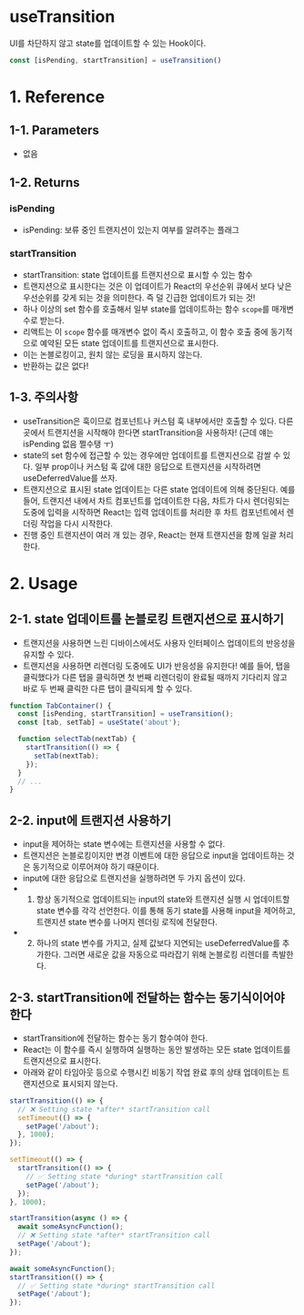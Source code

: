 # useTransition
UI를 차단하지 않고 state를 업데이트할 수 있는 Hook이다.

```js
const [isPending, startTransition] = useTransition()
```

# 1. Reference
## 1-1. Parameters
- 없음

## 1-2. Returns
### isPending
- isPending: 보류 중인 트랜지션이 있는지 여부를 알려주는 플래그

### startTransition
- startTransition: state 업데이트를 트랜지션으로 표시할 수 있는 함수
- 트랜지션으로 표시한다는 것은 이 업데이트가 React의 우선순위 큐에서 보다 낮은 우선순위를 갖게 되는 것을 의미한다. 즉 덜 긴급한 업데이트가 되는 것!
- 하나 이상의 set 함수를 호출해서 일부 state를 업데이트하는 함수 `scope`를 매개변수로 받는다.
- 리액트는 이 `scope` 함수를 매개변수 없이 즉시 호출하고, 이 함수 호출 중에 동기적으로 예약된 모든 state 업데이트를 트랜지션으로 표시한다.
- 이는 논블로킹이고, 원치 않는 로딩을 표시하지 않는다.
- 반환하는 값은 없다!

## 1-3. 주의사항
- useTransition은 훅이므로 컴포넌트나 커스텀 훅 내부에서만 호출할 수 있다. 다른 곳에서 트랜지션을 시작해야 한다면 startTransition을 사용하자! (근데 얘는 isPending 없음 쩔수탱 ㅜ)
- state의 set 함수에 접근할 수 있는 경우에만 업데이트를 트랜지션으로 감쌀 수 있다. 일부 prop이나 커스텀 훅 값에 대한 응답으로 트랜지션을 시작하려면 useDeferredValue를 쓰자.
- 트랜지션으로 표시된 state 업데이트는 다른 state 업데이트에 의해 중단된다. 예를 들어, 트랜지션 내에서 차트 컴포넌트를 업데이트한 다음, 차트가 다시 렌더링되는 도중에 입력을 시작하면 React는 입력 업데이트를 처리한 후 차트 컴포넌트에서 렌더링 작업을 다시 시작한다.
- 진행 중인 트랜지션이 여러 개 있는 경우, React는 현재 트랜지션을 함께 일괄 처리한다.


# 2. Usage

## 2-1. state 업데이트를 논블로킹 트랜지션으로 표시하기

- 트랜지션을 사용하면 느린 디바이스에서도 사용자 인터페이스 업데이트의 반응성을 유지할 수 있다.
- 트랜지션을 사용하면 리렌더링 도중에도 UI가 반응성을 유지한다! 예를 들어, 탭을 클릭했다가 다른 탭을 클릭하면 첫 번째 리렌더링이 완료될 때까지 기다리지 않고 바로 두 번째 클릭한 다른 탭이 클릭되게 할 수 있다.

```js
function TabContainer() {
  const [isPending, startTransition] = useTransition();
  const [tab, setTab] = useState('about');

  function selectTab(nextTab) {
    startTransition(() => {
      setTab(nextTab);
    });
  }
  // ...
}
```

## 2-2. input에 트랜지션 사용하기
- input을 제어하는 state 변수에는 트랜지션을 사용할 수 없다.
- 트랜지션은 논블로킹이지만 변경 이벤트에 대한 응답으로 input을 업데이트하는 것은 동기적으로 이루어져야 하기 때문이다.
- input에 대한 응답으로 트랜지션을 실행하려면 두 가지 옵션이 있다.
- 1) 항상 동기적으로 업데이트되는 input의 state와 트랜지션 실행 시 업데이트할 state 변수를 각각 선언한다. 이를 통해 동기 state를 사용해 input을 제어하고, 트랜지션 state 변수를 나머지 렌더링 로직에 전달한다.
- 2) 하나의 state 변수를 가지고, 실제 값보다 지연되는 useDeferredValue를 추가한다. 그러면 새로운 값을 자동으로 따라잡기 위해 논블로킹 리렌더를 촉발한다.

## 2-3. startTransition에 전달하는 함수는 동기식이어야 한다

- startTransition에 전달하는 함수는 동기 함수여야 한다. 
- React는 이 함수를 즉시 실행하여 실행하는 동안 발생하는 모든 state 업데이트를 트랜지션으로 표시한다. 
- 아래와 같이 타임아웃 등으로 수행시킨 비동기 작업 완료 후의 상태 업데이트는 트랜지션으로 표시되지 않는다.

```js
startTransition(() => {
  // ❌ Setting state *after* startTransition call
  setTimeout(() => {
    setPage('/about');
  }, 1000);
});

setTimeout(() => {
  startTransition(() => {
    // ✅ Setting state *during* startTransition call
    setPage('/about');
  });
}, 1000);
```

```js
startTransition(async () => {
  await someAsyncFunction();
  // ❌ Setting state *after* startTransition call
  setPage('/about');
});

await someAsyncFunction();
startTransition(() => {
  // ✅ Setting state *during* startTransition call
  setPage('/about');
});
```
